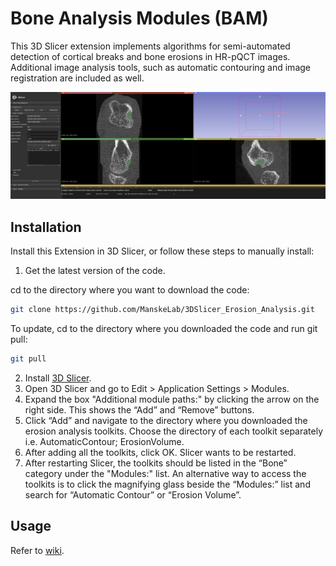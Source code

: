 # Bone Analysis Modules (BAM)

This 3D Slicer extension implements algorithms for semi-automated detection of cortical breaks and bone erosions in HR-pQCT images. Additional image analysis tools, such as automatic contouring and image registration are included as well.

![](Screenshot.png)

## Installation

Install this Extension in 3D Slicer, or follow these steps to manually install:
1. Get the latest version of the code. 

cd to the directory where you want to download the code:
```sh
git clone https://github.com/ManskeLab/3DSlicer_Erosion_Analysis.git
```

To update, cd to the directory where you downloaded the code and run git pull:
```sh
git pull
```

2. Install [3D Slicer](https://download.slicer.org/).
3. Open 3D Slicer and go to Edit > Application Settings > Modules. 
4. Expand the box "Additional module paths:" by clicking the arrow on the right side. This shows the “Add” and “Remove” buttons. 
5. Click “Add” and navigate to the directory where you downloaded the erosion analysis toolkits. Choose the directory of each toolkit separately i.e. AutomaticContour; ErosionVolume. 
6. After adding all the toolkits, click OK. Slicer wants to be restarted.
7. After restarting Slicer, the toolkits should be listed in the “Bone” category under the "Modules:" list. An alternative way to access the toolkits is to click the magnifying glass beside the “Modules:” list and search for “Automatic Contour” or “Erosion Volume”. 

## Usage
Refer to [wiki](https://github.com/ManskeLab/3DSlicer_Erosion_Analysis/wiki/The-Erosion-Analysis-User-Manual).
